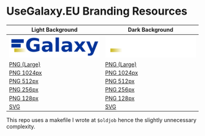 # UseGalaxy.EU Branding Resources

Light Background                           | Dark Background
----------------------------------------   | ----
![](./galaxy-eu/galaxy-eu.256.png)         | ![](./galaxy-eu.inv/galaxy-eu.inv.256.png)
[PNG (Large)](galaxy-eu/galaxy-eu.png)     | [PNG (Large)](galaxy-eu.inv/galaxy-eu.inv.png)
[PNG 1024px](galaxy-eu/galaxy-eu.1024.png) | [PNG 1024px](galaxy-eu.inv/galaxy-eu.inv.1024.png)
[PNG 512px](galaxy-eu/galaxy-eu.512.png)   | [PNG 512px](galaxy-eu.inv/galaxy-eu.inv.512.png)
[PNG 256px](galaxy-eu/galaxy-eu.256.png)   | [PNG 256px](galaxy-eu.inv/galaxy-eu.inv.256.png)
[PNG 128px](galaxy-eu/galaxy-eu.128.png)   | [PNG 128px](galaxy-eu.inv/galaxy-eu.inv.128.png)
[SVG](./galaxy-eu.svg)                     | [SVG](galaxy-eu.inv.svg)


This repo uses a makefile I wrote at `$oldjob` hence the slightly unnecessary complexity.
